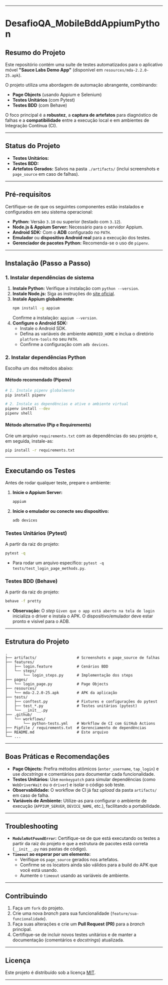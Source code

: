
-----

# DesafioQA\_MobileBddAppiumPython

## Resumo do Projeto

Este repositório contém uma suíte de testes automatizados para o aplicativo móvel **"Sauce Labs Demo App"** (disponível em `resources/mda-2.2.0-25.apk`).

O projeto utiliza uma abordagem de automação abrangente, combinando:

  * **Page Objects** (usando Appium e Selenium)
  * **Testes Unitários** (com Pytest)
  * **Testes BDD** (com Behave)

O foco principal é a **robustez**, a **captura de artefatos** para diagnóstico de falhas e a **compatibilidade** entre a execução local e em ambientes de Integração Contínua (CI).

-----

## Status do Projeto

  * **Testes Unitários:** 
  * **Testes BDD:** 
  * **Artefatos Gerados:** Salvos na pasta `./artifacts/` (inclui screenshots e `page_source` em caso de falhas).

-----

## Pré-requisitos

Certifique-se de que os seguintes componentes estão instalados e configurados em seu sistema operacional:

  * **Python:** Versão `3.10` ou superior (testado com `3.12`).
  * **Node.js & Appium Server:** Necessário para o servidor Appium.
  * **Android SDK:** Com o **ADB** configurado no `PATH`.
  * **Emulador** ou **dispositivo Android real** para a execução dos testes.
  * **Gerenciador de pacotes Python:** Recomenda-se o uso de `pipenv`.

-----

## Instalação (Passo a Passo)

### 1\. Instalar dependências de sistema

1.  **Instale Python:** Verifique a instalação com `python --version`.
2.  **Instale Node.js:** Siga as instruções do [site oficial](https://nodejs.org/).
3.  **Instale Appium globalmente:**
    ```bash
    npm install -g appium
    ```
    Confirme a instalação: `appium --version`.
4.  **Configure o Android SDK:**
      * Instale o Android SDK.
      * Defina as variáveis de ambiente `ANDROID_HOME` e inclua o diretório `platform-tools` no seu `PATH`.
      * Confirme a configuração com `adb devices`.

### 2\. Instalar dependências Python

Escolha um dos métodos abaixo:

#### Método recomendado (Pipenv)

```bash
# 1. Instale pipenv globalmente
pip install pipenv

# 2. Instale as dependências e ative o ambiente virtual
pipenv install --dev
pipenv shell
```

#### Método alternativo (Pip e Requirements)

Crie um arquivo `requirements.txt` com as dependências do seu projeto e, em seguida, instale-as:

```bash
pip install -r requirements.txt
```

-----

## Executando os Testes

Antes de rodar qualquer teste, prepare o ambiente:

1.  **Inicie o Appium Server:**
    ```bash
    appium
    ```
2.  **Inicie o emulador ou conecte seu dispositivo:**
    ```bash
    adb devices
    ```

### Testes Unitários (Pytest)

A partir da raiz do projeto:

```bash
pytest -q
```

  * Para rodar um arquivo específico: `pytest -q tests/test_login_page_methods.py`.

### Testes BDD (Behave)

A partir da raiz do projeto:

```bash
behave -f pretty
```

  * **Observação:** O *step* `Given que o app está aberto na tela de login` inicializa o driver e instala o APK. O dispositivo/emulador deve estar pronto e visível para o ADB.

-----

## Estrutura do Projeto

```
.
├── artifacts/                  # Screenshots e page_source de falhas
├── features/
│   ├── login.feature           # Cenários BDD
│   └── steps/
│       └── login_steps.py      # Implementação dos steps
├── pages/
│   └── login_page.py           # Page Objects
├── resources/
│   └── mda-2.2.0-25.apk        # APK da aplicação
├── tests/
│   ├── conftest.py             # Fixtures e configurações do pytest
│   ├── test_*.py               # Testes unitários (pytest)
│   └── __init__.py
├── .github/
│   └── workflows/
│       └── python-tests.yml    # Workflow de CI com GitHub Actions
├── Pipfile / requirements.txt  # Gerenciamento de dependências
├── README.md                   # Este arquivo
└── ...
```

-----

## Boas Práticas e Recomendações

  * **Page Objects:** Prefira métodos atômicos (`enter_username`, `tap_login`) e use *docstrings* e comentários para documentar cada funcionalidade.
  * **Testes Unitários:** Use `monkeypatch` para simular dependências (como `WebDriverWait` ou o `driver`) e isolar o código sob teste.
  * **Observabilidade:** O workflow de CI já faz *upload* da pasta `artifacts/` em caso de falha.
  * **Variáveis de Ambiente:** Utilize-as para configurar o ambiente de execução (`APPIUM_SERVER`, `DEVICE_NAME`, etc.), facilitando a portabilidade.

-----

## Troubleshooting

  * **`ModuleNotFoundError`:** Certifique-se de que está executando os testes a partir da raiz do projeto e que a estrutura de pacotes está correta (`__init__.py` nas pastas de código).
  * **`Timeout` ao esperar por um elemento:**
      * Verifique os `page_source` gerados nos artefatos.
      * Confirme se os locators ainda são válidos para a build do APK que você está usando.
      * Aumente o `timeout` usando as variáveis de ambiente.

-----

## Contribuindo

1.  Faça um `fork` do projeto.
2.  Crie uma nova *branch* para sua funcionalidade (`feature/sua-funcionalidade`).
3.  Faça suas alterações e crie um **Pull Request (PR)** para a *branch* principal.
4.  Certifique-se de incluir novos testes unitários e de manter a documentação (comentários e *docstrings*) atualizada.

-----

## Licença

Este projeto é distribuído sob a licença [MIT](https://www.google.com/search?q=LICENSE).

-----